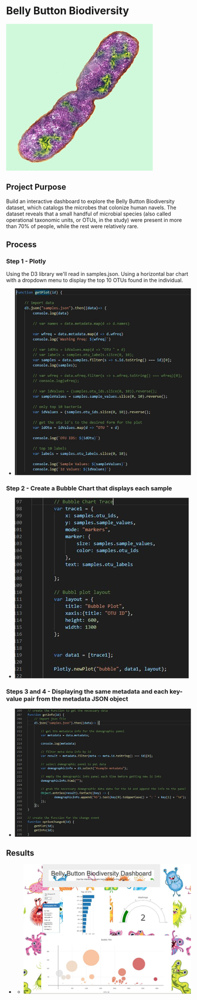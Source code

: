# Belly Button Biodiversity 

![Screenshot](Instructions/Images/bacteria.jpg "Screenshot")

## Project Purpose

Build an interactive dashboard to explore the Belly Button Biodiversity dataset, which catalogs the microbes that colonize human navels.  The dataset reveals that a small handful of microbial species (also called operational taxonomic units, or OTUs, in the study) were present in more than 70% of people, while the rest were relatively rare.

## Process

### Step 1 - Plotly

Using the D3 library we'll read in samples.json.  Using a horizontal bar chart with a dropdown menu to display the top 10 OTUs found in the individual.
 - ![Screenshot](Instructions/Images/D3Code.JPG "Screenshot")

 ### Step 2 - Create a Bubble Chart that displays each sample
 - ![Screenshot](Instructions/Images/bubble.JPG "Screenshot")

### Steps 3 and 4 - Displaying the same metadata and each key-value pair from the metadata JSON object

- ![Screenshot](Instructions/Images/jsondata.JPG "Screenshot")

## Results

- - ![Screenshot](Instructions/Images/BellyButtonOTU.JPG "Screenshot")

